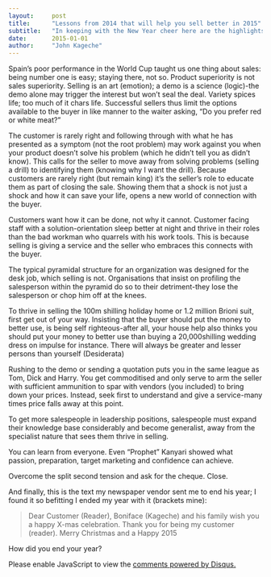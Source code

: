 ```yaml
---
layout:     post
title:      "Lessons from 2014 that will help you sell better in 2015"
subtitle:   "In keeping with the New Year cheer here are the highlights of the Sales Pitch 2014 year"
date:       2015-01-01
author:     "John Kageche"
---
```


<p>Spain’s poor performance in the World Cup taught us one thing about sales: being number one is easy; staying there, not so. Product superiority is not sales superiority. Selling is an art (emotion); a demo is a science (logic)-the demo alone may trigger the interest but won’t seal the deal. Variety spices life; too much of it chars life. Successful sellers thus limit the options available to the buyer in like manner to the waiter asking, “Do you prefer red or white meat?”</p>

<p>The customer is rarely right and following through with what he has presented as a symptom (not the root problem) may work against you when your product doesn’t solve his problem (which he didn’t tell you as didn’t know). This calls for the seller to move away from solving problems (selling a drill) to identifying them (knowing why I want the drill). Because customers are rarely right (but remain king) it’s the seller’s role to educate them as part of closing the sale. Showing them that a shock is not just a shock and how it can save your life, opens a new world of connection with the buyer.</p>

<p>Customers want how it can be done, not why it cannot. Customer facing staff with a solution-orientation sleep better at night and thrive in their roles than the bad workman who quarrels with his work tools. This is because selling is giving a service and the seller who embraces this connects with the buyer. </p>

<p>The typical pyramidal structure for an organization was designed for the desk job, which selling is not. Organisations that insist on profiling the salesperson within the pyramid do so to their detriment-they lose the salesperson or chop him off at the knees.</p>

<p>To thrive in selling the 100m shilling holiday home or 1.2 million Brioni suit, first get out of your way.  Insisting that the buyer should put the money to better use, is being self righteous-after all, your house help also thinks you should put your money to better use than buying a 20,000shilling wedding dress on impulse for instance. There will always be greater and lesser persons than yourself (Desiderata)</p>

<p>Rushing to the demo or sending a quotation puts you in the same league as Tom, Dick and Harry. You get commoditised and only serve to arm the seller with sufficient ammunition to spar with vendors (you included) to bring down your prices. Instead, seek first to understand and give a service-many times price falls away at this point. </p>

<p>To get more salespeople in leadership positions, salespeople must expand their knowledge base considerably and become generalist, away from the specialist nature that sees them thrive in selling.</p>

<p>You can learn from everyone. Even “Prophet” Kanyari showed what passion, preparation, target marketing and confidence can achieve.</p>

<p>Overcome the split second tension and ask for the cheque. Close.</p>

<p>And finally, this is the text my newspaper vendor sent me to end his year; I found it so befitting I ended my year with it (brackets mine):<blockquote>Dear Customer (Reader), Boniface (Kageche) and his family wish you a happy X-mas celebration. Thank you for being my customer (reader). Merry Christmas and a Happy 2015</blockquote></p>

<p>How did you end your year?</p>

<div id="disqus_thread"></div>
<script type="text/javascript">
    /* * * CONFIGURATION VARIABLES * * */
    var disqus_shortname = 'lendmeyourears';
    var disqus_identifier = '2015-01-01';
    
    /* * * DON'T EDIT BELOW THIS LINE * * */
    (function() {
        var dsq = document.createElement('script'); dsq.type = 'text/javascript'; dsq.async = true;
        dsq.src = '//' + disqus_shortname + '.disqus.com/embed.js';
        (document.getElementsByTagName('head')[0] || document.getElementsByTagName('body')[0]).appendChild(dsq);
    })();
</script>
<noscript>Please enable JavaScript to view the <a href="https://disqus.com/?ref_noscript" rel="nofollow">comments powered by Disqus.</a></noscript>

<script type="text/javascript"><!--
//<![CDATA[
	twatchData = 'page='+encodeURIComponent( window.location );
	if( typeof document.referrer != 'undefined' && document.referrer != '' ) {
		twatchData += '&ref='+encodeURIComponent( document.referrer );
	}
	twatchData += '&no_cookies=true';
	if( typeof screen.width != 'undefined' ) {
		twatchData += '&resolution='+screen.width+'x'+screen.height;
	}
	document.write('<scr'+'ipt type="text/javascript" '+
	'src="http://www.lendmeyourears.co.ke/twatch/remote/js_logger.php?'+twatchData+'">'+
	'</scr'+'ipt>');
//]]>
//--></script>